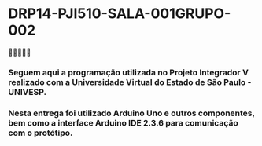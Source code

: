 # DRP14-PJI510-SALA-001GRUPO-002

:herb::herb::herb::herb::herb:

### Seguem aqui a programação utilizada no Projeto Integrador V realizado com a Universidade Virtual do Estado de São Paulo - UNIVESP.

### Nesta entrega foi utilizado Arduino Uno e outros componentes, bem como a interface Arduino IDE 2.3.6 para comunicação com o protótipo.
